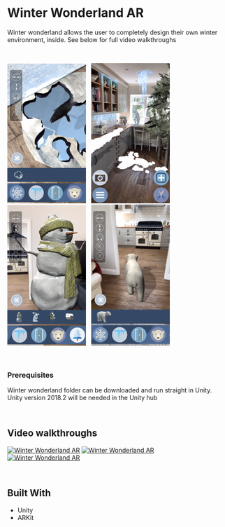 # Winter Wonderland AR

Winter wonderland allows the user to completely design their own winter environment, inside. See below for full video walkthroughs



<br/>

<img src="https://github.com/carlhtech/carlhtech/blob/main/Images/WWARImages/SS1.png" width="180"/>&nbsp;&nbsp;
<img src="https://github.com/carlhtech/carlhtech/blob/main/Images/WWARImages/SS2.png" width="180"/>&nbsp;&nbsp;
<img src="https://github.com/carlhtech/carlhtech/blob/main/Images/WWARImages/SS3.png" width="180"/>&nbsp;&nbsp;
<img src="https://github.com/carlhtech/carlhtech/blob/main/Images/WWARImages/SS4.png" width="180"/>&nbsp;&nbsp;


<br/>

### Prerequisites

Winter wonderland folder can be downloaded and run straight in Unity. Unity version 2018.2 will be needed in the Unity hub


<br/>

## Video walkthroughs

[![Winter Wonderland AR](http://img.youtube.com/vi/n3BB743IkeM/0.jpg)](http://www.youtube.com/watch?v=n3BB743IkeM "Winter Wonderland AR")
[![Winter Wonderland AR](http://img.youtube.com/vi/GraT83zP_Xg/0.jpg)](http://www.youtube.com/watch?v=GraT83zP_Xg "Winter Wonderland AR")
[![Winter Wonderland AR](http://img.youtube.com/vi/r_-l6bB80d0/0.jpg)](http://www.youtube.com/watch?v=r_-l6bB80d0 "Winter Wonderland AR")





<br/>


## Built With

* Unity
* ARKit









